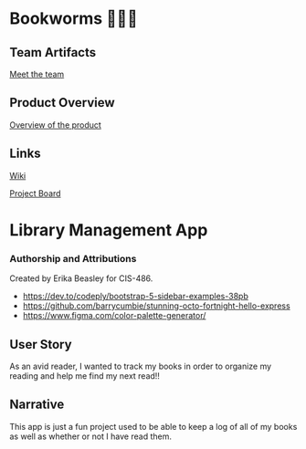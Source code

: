 # Bookworms 🐛🐛🐛

## Team Artifacts
[Meet the team](https://github.com/ehb2004/bookworms/wiki/%F0%9F%91%A5-TEAM-ARTIFACT)
## Product Overview
[Overview of the product](https://github.com/ehb2004/bookworms/wiki/%F0%9F%92%A1-PRODUCT-OVERVIEW)
## Links 
[Wiki](https://github.com/ehb2004/bookworms/wiki)

[Project Board](https://github.com/users/ehb2004/projects/1)
# Library Management App

### Authorship and Attributions
Created by Erika Beasley for CIS-486.
- https://dev.to/codeply/bootstrap-5-sidebar-examples-38pb
- https://github.com/barrycumbie/stunning-octo-fortnight-hello-express
- https://www.figma.com/color-palette-generator/

## User Story
As an avid reader, I wanted to track my books in order to organize my reading and help me find my next read!!

## Narrative
This app is just a fun project used to be able to keep a log of all of my books as well as whether or not I have read them.
